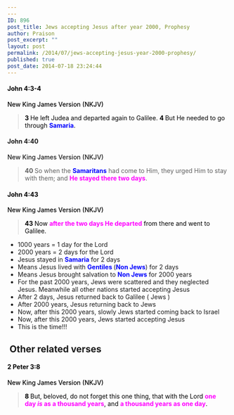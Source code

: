 ```yaml
---
---
ID: 896
post_title: Jews accepting Jesus after year 2000, Prophesy
author: Praison
post_excerpt: ""
layout: post
permalink: /2014/07/jews-accepting-jesus-year-2000-prophesy/
published: true
post_date: 2014-07-18 23:24:44
---
```

<h4 class="passage-display" style="font-weight: 500; color: #000000;"><strong><span class="passage-display-bcv">John 4:3-4</span></strong></h4>
<p class="passage-display" style="font-weight: 500; color: #000000;"><span class="passage-display-version">New King James Version (NKJV)</span></p>

<blockquote>
<p style="color: #000000;"><span id="en-NKJV-26160" class="text John-4-3"><span class="versenum" style="font-weight: bold;">3 </span>He left Judea and departed again to Galilee. </span><span id="en-NKJV-26161" class="text John-4-4"><span class="versenum" style="font-weight: bold;">4 </span>But He needed to go through <span style="color: #0000ff;"><strong>Samaria</strong></span>.</span></p>
</blockquote>
<h4 class="passage-display" style="font-weight: 500;"><strong><span class="passage-display-bcv">John 4:40</span></strong></h4>
<p class="passage-display" style="font-weight: 500;"><span class="passage-display-version">New King James Version (NKJV)</span></p>

<blockquote><span id="en-NKJV-26197" class="text John-4-40"><span class="versenum" style="font-weight: bold;">40 </span>So when the <span style="color: #0000ff;"><strong>Samaritans</strong></span> had come to Him, they urged Him to stay with them; and <span style="color: #ff00ff;"><strong>He stayed there two days</strong></span>.</span></blockquote>
<h4 class="passage-display" style="font-weight: 500; color: #000000;"><strong><span class="passage-display-bcv">John 4:43</span></strong></h4>
<p class="passage-display" style="font-weight: 500; color: #000000;"><span class="passage-display-version">New King James Version (NKJV)</span></p>

<blockquote>
<p style="color: #000000;"><span class="text John-4-43"><span class="versenum" style="font-weight: bold;">43 </span>Now <span style="color: #ff00ff;"><strong>after the two days He departed</strong></span> from there and went to Galilee.</span></p>
</blockquote>
<ul>
	<li>1000 years = 1 day for the Lord</li>
	<li>2000 years = 2 days for the Lord</li>
	<li>Jesus stayed in <span style="color: #0000ff;"><strong>Samaria</strong></span> for 2 days</li>
	<li>Means Jesus lived with <span style="color: #0000ff;"><strong>Gentiles </strong></span>(<span style="color: #0000ff;"><strong>Non Jews</strong></span>) for 2 days</li>
	<li>Means Jesus brought salvation to <span style="color: #0000ff;"><strong>Non Jews</strong></span> for 2000 years</li>
	<li>For the past 2000 years, Jews were scattered and they neglected Jesus. Meanwhile all other nations started accepting Jesus</li>
	<li>After 2 days, Jesus returned back to Galilee ( Jews )</li>
	<li>After 2000 years, Jesus returning back to Jews</li>
	<li>Now, after this 2000 years, slowly Jews started coming back to Israel</li>
	<li>Now, after this 2000 years, Jews started accepting Jesus</li>
	<li>This is the time!!!</li>
</ul>
<h2> Other related verses</h2>
<h4 class="passage-display" style="font-weight: 500; color: #000000;"><strong><span class="passage-display-bcv">2 Peter 3:8</span></strong></h4>
<p class="passage-display" style="font-weight: 500; color: #000000;"><span class="passage-display-version">New King James Version (NKJV)</span></p>

<blockquote>
<p style="color: #000000;"><span id="en-NKJV-30531" class="text 2Pet-3-8"><span class="versenum" style="font-weight: bold;">8 </span>But, beloved, do not forget this one thing, that with the Lord <span style="color: #ff00ff;"><strong>one day <i>is</i> as a thousand years</strong></span>, and <span style="color: #ff00ff;"><strong>a thousand years as one day</strong></span>.</span></p>
</blockquote>